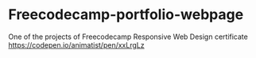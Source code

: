 # Freecodecamp-portfolio-webpage
One of the projects of Freecodecamp Responsive Web Design certificate
https://codepen.io/animatist/pen/xxLrgLz
